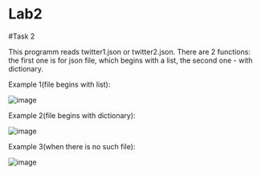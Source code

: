 # Lab2

#Task 2

This programm reads twitter1.json or twitter2.json. There are 2 functions: the first one is for json file, which begins with a list, the second one - with dictionary.

Example 1(file begins with list):

![image](https://user-images.githubusercontent.com/96056537/154505395-d7dfa7a5-0cb1-48d4-8f6b-8e58fb714901.png)

Example 2(file begins with dictionary):

![image](https://user-images.githubusercontent.com/96056537/154505670-fc43c47a-f020-4ad0-a632-07d8dd5e28f9.png)

Example 3(when there is no such file):

![image](https://user-images.githubusercontent.com/96056537/154505854-81ac3c01-8ccc-46cb-973e-e27f255df468.png)

